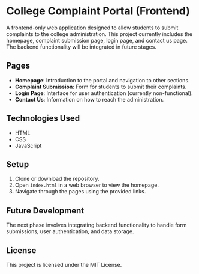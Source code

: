 # College Complaint Portal (Frontend)

A frontend-only web application designed to allow students to submit complaints to the college administration. This project currently includes the homepage, complaint submission page, login page, and contact us page. The backend functionality will be integrated in future stages.

## Pages

- **Homepage**: Introduction to the portal and navigation to other sections.
- **Complaint Submission**: Form for students to submit their complaints.
- **Login Page**: Interface for user authentication (currently non-functional).
- **Contact Us**: Information on how to reach the administration.

## Technologies Used

- HTML
- CSS
- JavaScript

## Setup

1. Clone or download the repository.
2. Open `index.html` in a web browser to view the homepage.
3. Navigate through the pages using the provided links.

## Future Development

The next phase involves integrating backend functionality to handle form submissions, user authentication, and data storage.

## License

This project is licensed under the MIT License.
